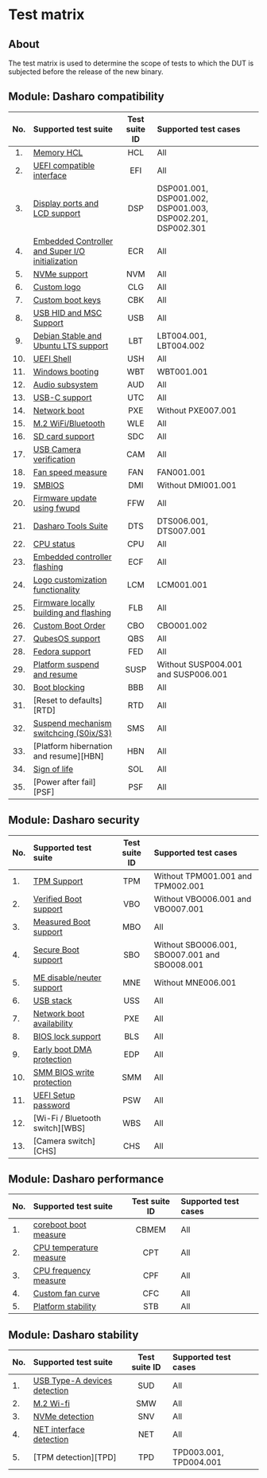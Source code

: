 # Test matrix

## About

The test matrix is used to determine the scope of tests to which the DUT is
subjected before the release of the new binary.

## Module: Dasharo compatibility

| No.  | Supported test suite                                   | Test suite ID | Supported test cases                 |
|:----:|:-------------------------------------------------------|:-------------:|:-------------------------------------|
| 1.   | [Memory HCL][HCL]                                      | HCL           | All                                  |
| 2.   | [UEFI compatible interface][EFI]                       | EFI           | All                                  |
| 3.   | [Display ports and LCD support][DSP]                   | DSP           | DSP001.001, DSP001.002, DSP001.003, DSP002.201, DSP002.301 |
| 4.   | [Embedded Controller and Super I/O initialization][ECR]| ECR           | All                                  |
| 5.   | [NVMe support][NVM]                                    | NVM           | All                                  |
| 6.   | [Custom logo][CLG]                                     | CLG           | All                                  |
| 7.   | [Custom boot keys][CBK]                                | CBK           | All                                  |
| 8.   | [USB HID and MSC Support][USB]                         | USB           | All                                  |
| 9.   | [Debian Stable and Ubuntu LTS support][LBT]            | LBT           | LBT004.001, LBT004.002               |
| 10.  | [UEFI Shell][USH]                                      | USH           | All                                  |
| 11.  | [Windows booting][WBT]                                 | WBT           | WBT001.001                           |
| 12.  | [Audio subsystem][AUD]                                 | AUD           | All                                  |
| 13.  | [USB-C support][UTC]                                   | UTC           | All                                  |
| 14.  | [Network boot][PXE]                                    | PXE           | Without PXE007.001                   |
| 15.  | [M.2 WiFi/Bluetooth][WLE]                              | WLE           | All                                  |
| 16.  | [SD card support][SDC]                                 | SDC           | All                                  |
| 17.  | [USB Camera verification][CAM]                         | CAM           | All                                  |
| 18.  | [Fan speed measure][FAN]                               | FAN           | FAN001.001                           |
| 19.  | [SMBIOS][DMI]                                          | DMI           | Without DMI001.001                   |
| 20.  | [Firmware update using fwupd][FFW]                     | FFW           | All                                  |
| 21.  | [Dasharo Tools Suite][DTS]                             | DTS           | DTS006.001, DTS007.001               |
| 22.  | [CPU status][CPU]                                      | CPU           | All                                  |
| 23.  | [Embedded controller flashing][ECF]                    | ECF           | All                                  |
| 24.  | [Logo customization functionality][LCM]                | LCM           | LCM001.001                           |
| 25.  | [Firmware locally building and flashing][FLB]          | FLB           | All                                  |
| 26.  | [Custom Boot Order][CBO]                               | CBO           | CBO001.002                           |
| 27.  | [QubesOS support][QBS]                                 | QBS           | All                                  |
| 28.  | [Fedora support][FED]                                  | FED           | All                                  |
| 29.  | [Platform suspend and resume][SUSP]                    | SUSP          | Without SUSP004.001 and SUSP006.001  |
| 30.  | [Boot blocking][BBB]                                   | BBB           | All                                  |
| 31.  | [Reset to defaults][RTD]                               | RTD           | All                                  |
| 32.  | [Suspend mechanism switchcing (S0ix/S3)][SMS]          | SMS           | All                                 |
| 33.  | [Platform hibernation and resume][HBN]                 | HBN           | All                                  |
| 34.  | [Sign of life][SOL]                                    | SOL           | All                                  |
| 35.  | [Power after fail][PSF]                                | PSF           | All                                  |

[HCL]: ../../unified-test-documentation/dasharo-compatibility/301-memory-hcl.md
[EFI]: ../../unified-test-documentation/dasharo-compatibility/30M-uefi-compatible-interface.md
[DSP]: ../../unified-test-documentation/dasharo-compatibility/31E-display-ports-and-lcd.md
[ECR]: ../../unified-test-documentation/dasharo-compatibility/31G-ec-and-superio.md
[NVM]: ../../unified-test-documentation/dasharo-compatibility/312-nvme-support.md
[CLG]: ../../unified-test-documentation/dasharo-compatibility/304-custom-logo.md
[CBK]: ../../unified-test-documentation/dasharo-compatibility/303-custom-boot-menu-key.md
[USB]: ../../unified-test-documentation/dasharo-compatibility/306-usb-hid-and-msc-support.md
[LBT]: ../../unified-test-documentation/dasharo-compatibility/308-debian-stable-and-ubuntu-lts-support.md
[USH]: ../../unified-test-documentation/dasharo-compatibility/30P-uefi-shell.md
[WBT]: ../../unified-test-documentation/dasharo-compatibility/31A-windows-booting.md
[AUD]: ../../unified-test-documentation/dasharo-compatibility/31F-audio-subsystem.md
[UTC]: ../../unified-test-documentation/dasharo-compatibility/31H-usb-type-c.md
[WLE]: ../../unified-test-documentation/dasharo-compatibility/318-m2-wifi-bluetooth.md
[SDC]: ../../unified-test-documentation/dasharo-compatibility/316-sdcard-reader.md
[CAM]: ../../unified-test-documentation/dasharo-compatibility/317-usb-camera.md
[FAN]: ../../unified-test-documentation/dasharo-compatibility/S30-fan-speed.md
[DMI]: ../../unified-test-documentation/dasharo-compatibility/31L-smbios.md
[FFW]: ../../unified-test-documentation/dasharo-compatibility/320-fwupd-firmware-update.md
[DTS]: ../../unified-test-documentation/dasharo-compatibility/326-dasharo-tools-suite.md
[ECF]: ../../unified-test-documentation/dasharo-compatibility/327-embedded_controller_flashing.md
[PXE]: ../../unified-test-documentation/dasharo-compatibility/315-network-boot.md
[CPU]: ../../unified-test-documentation/dasharo-compatibility/31T-cpu-status.md
[FLB]: ../../unified-test-documentation/dasharo-compatibility/326b-firmware-building-locally.md
[LCM]: ../../unified-test-documentation/dasharo-compatibility/328-logo-customization-functionality.md
[CBO]: ../../unified-test-documentation/dasharo-compatibility/325-custom-boot-order.md
[QBS]: ../../unified-test-documentation/dasharo-compatibility/309-qubesos-support.md
[FED]: ../../unified-test-documentation/dasharo-compatibility/310-fedora-support.md
[SUSP]: ../../unified-test-documentation/dasharo-compatibility/31M-platform-suspend-and-resume.md
[BBB]: ../../unified-test-documentation/dasharo-compatibility/359-boot-blocking.md
[SMS]: ../../unified-test-documentation/dasharo-compatibility/358-suspend-mechanism-switching-S0ix-S3.md
[SOL]: ../../unified-test-documentation/dasharo-compatibility/347-sign-of-life.md

## Module: Dasharo security

| No.  | Supported test suite                         | Test suite ID | Supported test cases                 |
|:-----|:---------------------------------------------|:-------------:|:-------------------------------------|
| 1.   | [TPM Support][TPM]                           | TPM           | Without TPM001.001 and TPM002.001    |
| 2.   | [Verified Boot support][VBO]                 | VBO           | Without VBO006.001 and VBO007.001    |
| 3.   | [Measured Boot support][MBO]                 | MBO           | All                                  |
| 4.   | [Secure Boot support][SBO]                   | SBO           | Without SBO006.001, SBO007.001 and SBO008.001 |
| 5.   | [ME disable/neuter support][MNE]             | MNE           | Without MNE006.001                   |
| 6.   | [USB stack][USS]                             | USS           | All                                  |
| 7.   | [Network boot availability][PXE]             | PXE           | All                                  |
| 8.   | [BIOS lock support][BLS]                     | BLS           | All                                  |
| 9.   | [Early boot DMA protection][EDP]             | EDP           | All                                  |
| 10.  | [SMM BIOS write protection][SMM]             | SMM           | All                                  |
| 11.  | [UEFI Setup password][PSW]                   | PSW           | All                                  |
| 12.  | [Wi-Fi / Bluetooth switch][WBS]              | WBS           | All                                  |
| 13.  | [Camera switch][CHS]                         | CHS           | All                                  |

[TPM]: ../../unified-test-documentation/dasharo-security/200-tpm-support.md
[VBO]: ../../unified-test-documentation/dasharo-security/201-verified-boot.md
[MBO]: ../../unified-test-documentation/dasharo-security/203-measured-boot.md
[SBO]: ../../unified-test-documentation/dasharo-security/206-secure-boot.md
[BLS]: ../../unified-test-documentation/dasharo-security/20J-bios-lock-support.md
[MNE]: ../../unified-test-documentation/dasharo-security/20F-me-neuter.md
[USS]: ../../unified-test-documentation/dasharo-security/20S-usb-stack.md
[PXE]: ../../unified-test-documentation/dasharo-security/20T-network-boot.md
[BLS]: ../../unified-test-documentation/dasharo-security/20J-bios-lock-support.md
[EDP]: ../../unified-test-documentation/dasharo-security/20L-early-boot-dma-protection.md
[SMM]: ../../unified-test-documentation/dasharo-security/20O-SMM-bios-write-protection.md
[PSW]: ../../unified-test-documentation/dasharo-security/20R-uefi-setup-password.md

## Module: Dasharo performance

| No.  | Supported test suite                              | Test suite ID | Supported test cases                 |
|:-----|:--------------------------------------------------|:-------------:|:-------------------------------------|
| 1.   | [coreboot boot measure][CBMEM]                    | CBMEM         | All                                  |
| 2.   | [CPU temperature measure][CPT]                    | CPT           | All                                  |
| 3.   | [CPU frequency measure][CPF]                      | CPF           | All                                  |
| 4.   | [Custom fan curve][CFC]                           | CFC           | All                                  |
| 5.   | [Platform stability][STB]                         | STB           | All                                  |

[CBMEM]: ../../unified-test-documentation/dasharo-performance/400-coreboot-boot-measure.md
[CPT]: ../../unified-test-documentation/dasharo-performance/401-cpu-temperature.md
[CPF]: ../../unified-test-documentation/dasharo-performance/402-cpu-frequency.md
[CFC]: ../../unified-test-documentation/dasharo-performance/406-custom-fan-curve.md
[STB]: ../../unified-test-documentation/dasharo-performance/404-platform-stability.md

## Module: Dasharo stability

| No.  | Supported test suite                              | Test suite ID | Supported test cases                 |
|:-----|:--------------------------------------------------|:-------------:|:-------------------------------------|
| 1.   | [USB Type-A devices detection][SUD]               | SUD           | All                                  |
| 2.   | [M.2 Wi-fi][SMW]                                  | SMW           | All                                  |
| 3.   | [NVMe detection][SNV]                             | SNV           | All                                  |
| 4.   | [NET interface detection][NET]                    | NET           | All                                  |
| 5.   | [TPM detection][TPD]                              | TPD           | TPD003.001, TPD004.001               |

[SUD]: ../../unified-test-documentation/dasharo-stability/C01-usb-type-a-devices-detection.md
[SMW]: ../../unified-test-documentation/dasharo-stability/C02-m2-wi-fi.md
[SNV]: ../../unified-test-documentation/dasharo-stability/C03-nvme-detection.md
[NET]: ../../unified-test-documentation/dasharo-stability/01-net-controller-after-coldboot-warmboot-reboot-suspend.md
